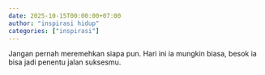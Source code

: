 ```yaml
---
date: 2025-10-15T00:00:00+07:00
author: "inspirasi hidup"
categories: ["inspirasi"]
---
```


Jangan pernah meremehkan siapa pun. Hari ini ia mungkin biasa, besok ia bisa jadi penentu jalan suksesmu.